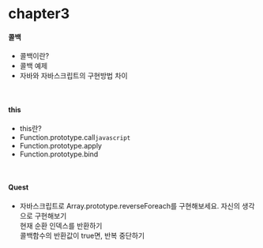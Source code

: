 # chapter3

#### 콜백

- 콜백이란?
- 콜백 예제
- 자바와 자바스크립트의 구현방법 차이
  
<br>

#### this

- this란?
- Function.prototype.call`javascript`
- Function.prototype.apply
- Function.prototype.bind

<br>

#### Quest
- 자바스크립트로 Array.prototype.reverseForeach를 구현해보세요.
  자신의 생각으로 구현해보기  
  현재 순환 인덱스를 반환하기  
  콜백함수의 반환값이 true면, 반복 중단하기
